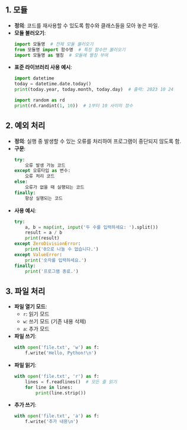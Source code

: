 
## 1. 모듈
- **정의**: 코드를 재사용할 수 있도록 함수와 클래스들을 모아 놓은 파일.
- **모듈 불러오기**:
  ```python
  import 모듈명  # 전체 모듈 불러오기
  from 모듈명 import 함수명  # 특정 함수만 불러오기
  import 모듈명 as 별칭  # 모듈에 별칭 부여
  ```
- **표준 라이브러리 사용 예시**:
  ```python
  import datetime
  today = datetime.date.today()
  print(today.year, today.month, today.day)  # 출력: 2023 10 24

  import random as rd
  print(rd.randint(1, 10))  # 1부터 10 사이의 정수
  ```

## 2. 예외 처리
- **정의**: 실행 중 발생할 수 있는 오류를 처리하여 프로그램이 중단되지 않도록 함.
- **구문**:
  ```python
  try:
      오류 발생 가능 코드
  except 오류타입 as 변수:
      오류 처리 코드
  else:
      오류가 없을 때 실행되는 코드
  finally:
      항상 실행되는 코드
  ```
- **사용 예시**:
  ```python
  try:
      a, b = map(int, input('두 수를 입력하세요: ').split())
      result = a / b
      print(result)
  except ZeroDivisionError:
      print('0으로 나눌 수 없습니다.')
  except ValueError:
      print('숫자를 입력하세요.')
  finally:
      print('프로그램 종료.')
  ```

## 3. 파일 처리
- **파일 열기 모드**:
  - `r`: 읽기 모드
  - `w`: 쓰기 모드 (기존 내용 삭제)
  - `a`: 추가 모드
- **파일 쓰기**:
  ```python
  with open('file.txt', 'w') as f:
      f.write('Hello, Python!\n')
  ```
- **파일 읽기**:
  ```python
  with open('file.txt', 'r') as f:
      lines = f.readlines()  # 모든 줄 읽기
      for line in lines:
          print(line.strip())
  ```
- **추가 쓰기**:
  ```python
  with open('file.txt', 'a') as f:
      f.write('추가 내용\n')
  ```
